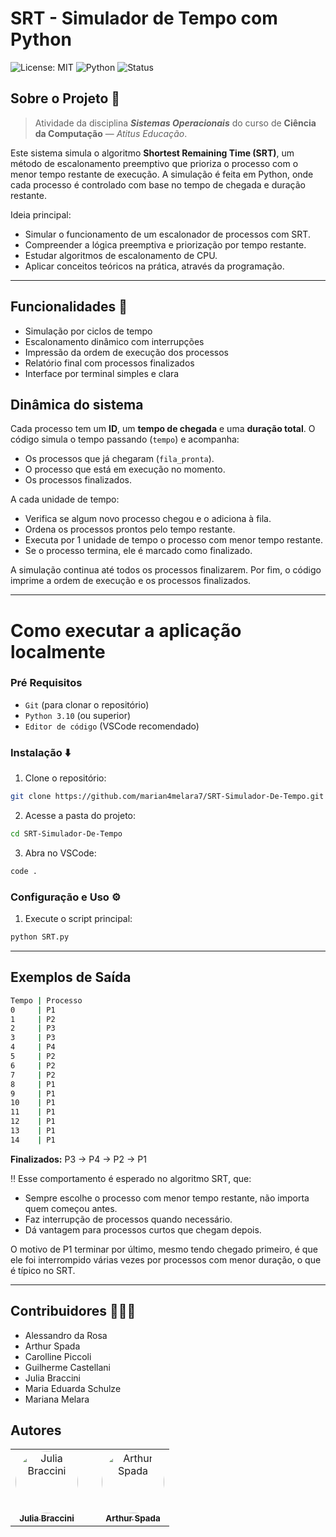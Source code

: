 # SRT - Simulador de Tempo com Python

![License: MIT](https://img.shields.io/badge/License-MIT-yellow.svg)
![Python](https://img.shields.io/badge/Python-3.10-blue?logo=python)
![Status](https://img.shields.io/badge/Status-Finalizado-green)

## Sobre o Projeto 🎯

> Atividade da disciplina _**Sistemas Operacionais**_ do curso de **Ciência da Computação** — _Atitus Educação_.

Este sistema simula o algoritmo **Shortest Remaining Time (SRT)**, um método de escalonamento preemptivo que prioriza o processo com o menor tempo restante de execução. A simulação é feita em Python, onde cada processo é controlado com base no tempo de chegada e duração restante.

Ideia principal:
- Simular o funcionamento de um escalonador de processos com SRT.
- Compreender a lógica preemptiva e priorização por tempo restante.
- Estudar algoritmos de escalonamento de CPU.
- Aplicar conceitos teóricos na prática, através da programação.

---

## Funcionalidades 🧩

- Simulação por ciclos de tempo
- Escalonamento dinâmico com interrupções
- Impressão da ordem de execução dos processos
- Relatório final com processos finalizados
- Interface por terminal simples e clara

## Dinâmica do sistema

Cada processo tem um **ID**, um **tempo de chegada** e uma **duração total**.
O código simula o tempo passando (``tempo``) e acompanha:
- Os processos que já chegaram (``fila_pronta``).
- O processo que está em execução no momento.
- Os processos finalizados.

A cada unidade de tempo:
- Verifica se algum novo processo chegou e o adiciona à fila.
- Ordena os processos prontos pelo tempo restante.
- Executa por 1 unidade de tempo o processo com menor tempo restante.
- Se o processo termina, ele é marcado como finalizado.

A simulação continua até todos os processos finalizarem. Por fim, o código imprime a ordem de execução e os processos finalizados.

---

# Como executar a aplicação localmente

### Pré Requisitos
- ``Git`` (para clonar o repositório)
- ``Python 3.10`` (ou superior)
- ``Editor de código`` (VSCode recomendado)

### Instalação ⬇️

1. Clone o repositório:

```bash
git clone https://github.com/marian4melara7/SRT-Simulador-De-Tempo.git
```
2. Acesse a pasta do projeto:

```bash
cd SRT-Simulador-De-Tempo
```

3. Abra no VSCode:

```bash
code .
```


### Configuração e Uso ⚙️

1. Execute o script principal:

```bash
python SRT.py
```
---

## Exemplos de Saída

```bash
Tempo | Processo
0     | P1
1     | P2
2     | P3
3     | P3
4     | P4
5     | P2
6     | P2
7     | P2
8     | P1
9     | P1
10    | P1
11    | P1
12    | P1
13    | P1
14    | P1
```

**Finalizados:** P3 → P4 → P2 → P1


‼️ Esse comportamento é esperado no algoritmo SRT, que:

- Sempre escolhe o processo com menor tempo restante, não importa quem começou antes.
- Faz interrupção de processos quando necessário.
- Dá vantagem para processos curtos que chegam depois.

O motivo de P1 terminar por último, mesmo tendo chegado primeiro, é que ele foi interrompido várias vezes por processos com menor duração, o que é típico no SRT.

---

## Contribuidores 🧑🏻‍💻
- Alessandro da Rosa
- Arthur Spada
- Carolline Piccoli
- Guilherme Castellani
- Julia Braccini
- Maria Eduarda Schulze
- Mariana Melara

## Autores

<div align="left">
  <table>
    <tr>
      <td align="center">
        <a href="https://github.com/jubraccini">
          <img src="https://avatars.githubusercontent.com/u/117121095?v=4" width="100px" alt="Julia Braccini" style="border-radius: 50%;" /><br />
          <sub><b>Julia Braccini</b></sub>
        </a>
      </td>
      <td align="center" style="padding-left: 30px;">
        <a href="https://github.com/ArthurBava">
          <img src="https://avatars.githubusercontent.com/u/171097679?v=4" width="100px" alt="Arthur Spada" style="border-radius: 50%;" /><br />
          <sub><b>Arthur Spada</b></sub>
        </a>
      </td>
    </tr>
  </table>
</div>
